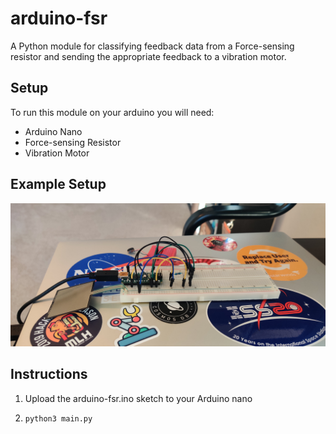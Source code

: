 # arduino-fsr
A Python module for classifying feedback data from a Force-sensing resistor and sending the appropriate feedback to a vibration motor.

## Setup
To run this module on your arduino you will need:
- Arduino Nano
- Force-sensing Resistor
- Vibration Motor

## Example Setup
![example board](images/example.jpg)

## Instructions
1) Upload the arduino-fsr.ino sketch to your Arduino nano  

2) ```python3 main.py```
